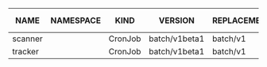 |  NAME   | NAMESPACE |  KIND   |    VERSION    | REPLACEMENT | DEPRECATED | DEPRECATED IN | REMOVED | REMOVED IN |
|---------|-----------|---------|---------------|-------------|------------|---------------|---------|------------|
| scanner | <UNKNOWN> | CronJob | batch/v1beta1 | batch/v1    | true       | v1.21.0       | false   | v1.25.0    |
| tracker | <UNKNOWN> | CronJob | batch/v1beta1 | batch/v1    | true       | v1.21.0       | false   | v1.25.0    |
